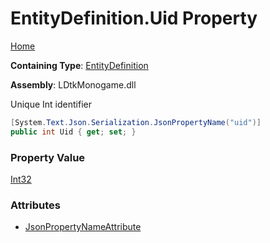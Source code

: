 # EntityDefinition\.Uid Property

[Home](../../../README.md)

**Containing Type**: [EntityDefinition](../README.md)

**Assembly**: LDtkMonogame\.dll

  
 Unique Int identifier 

```csharp
[System.Text.Json.Serialization.JsonPropertyName("uid")]
public int Uid { get; set; }
```

### Property Value

[Int32](https://docs.microsoft.com/en-us/dotnet/api/system.int32)

### Attributes

* [JsonPropertyNameAttribute](https://docs.microsoft.com/en-us/dotnet/api/system.text.json.serialization.jsonpropertynameattribute)

